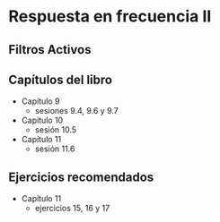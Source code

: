 # Respuesta en frecuencia II
## Filtros Activos

## Capítulos del libro
- Capítulo 9
   - sesiones 9.4, 9.6 y 9.7
- Capítulo 10
  - sesión 10.5
- Capítulo 11
  - sesión 11.6

## Ejercicios recomendados
- Capítulo 11
  - ejercicios 15, 16 y 17
